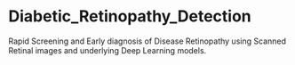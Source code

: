 # Diabetic_Retinopathy_Detection
Rapid Screening and Early diagnosis of Disease Retinopathy using Scanned Retinal images and underlying Deep Learning models.
